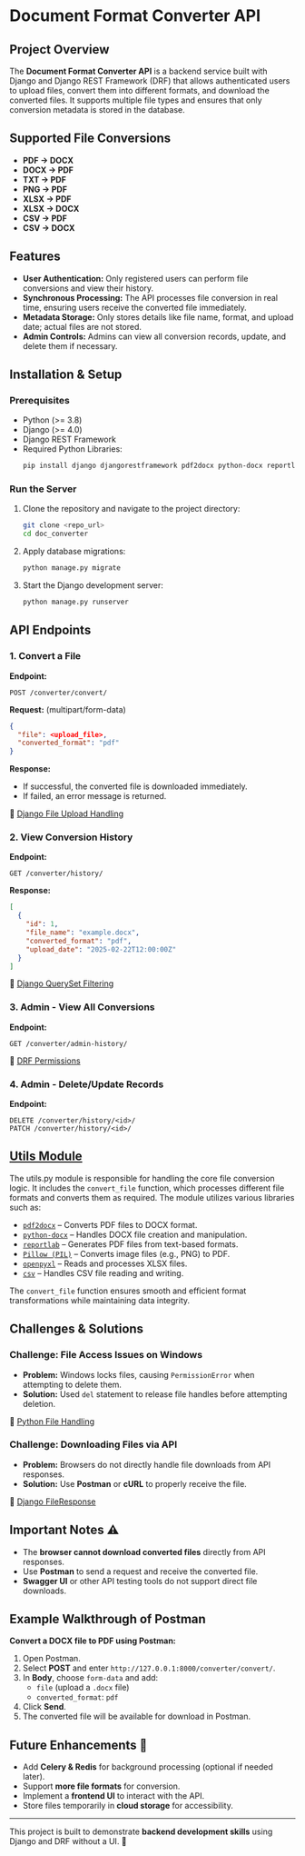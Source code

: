 # Document Format Converter API

## Project Overview

The **Document Format Converter API** is a backend service built with Django and Django REST Framework (DRF) that allows authenticated users to upload files, convert them into different formats, and download the converted files. It supports multiple file types and ensures that only conversion metadata is stored in the database.

## Supported File Conversions
- **PDF → DOCX**
- **DOCX → PDF**
- **TXT → PDF**
- **PNG → PDF**
- **XLSX → PDF**
- **XLSX → DOCX**
- **CSV → PDF**
- **CSV → DOCX**

## Features

- **User Authentication:** Only registered users can perform file conversions and view their history.
- **Synchronous Processing:** The API processes file conversion in real time, ensuring users receive the converted file immediately.
- **Metadata Storage:** Only stores details like file name, format, and upload date; actual files are not stored.
- **Admin Controls:** Admins can view all conversion records, update, and delete them if necessary.

## Installation & Setup

### Prerequisites

- Python (>= 3.8)
- Django (>= 4.0)
- Django REST Framework
- Required Python Libraries:
  ```sh
  pip install django djangorestframework pdf2docx python-docx reportlab openpyxl pillow
  ```

### Run the Server

1. Clone the repository and navigate to the project directory:
   ```sh
   git clone <repo_url>
   cd doc_converter
   ```
2. Apply database migrations:
   ```sh
   python manage.py migrate
   ```
3. Start the Django development server:
   ```sh
   python manage.py runserver
   ```

## API Endpoints

### 1. Convert a File

**Endpoint:**

```
POST /converter/convert/
```

**Request:** (multipart/form-data)

```json
{
  "file": <upload_file>,
  "converted_format": "pdf"
}
```

**Response:**

- If successful, the converted file is downloaded immediately.
- If failed, an error message is returned.

🔗 [Django File Upload Handling](https://docs.djangoproject.com/en/stable/topics/http/file-uploads/)

### 2. View Conversion History

**Endpoint:**

```
GET /converter/history/
```

**Response:**

```json
[
  {
    "id": 1,
    "file_name": "example.docx",
    "converted_format": "pdf",
    "upload_date": "2025-02-22T12:00:00Z"
  }
]
```

🔗 [Django QuerySet Filtering](https://docs.djangoproject.com/en/stable/topics/db/queries/)

### 3. Admin - View All Conversions

**Endpoint:**

```
GET /converter/admin-history/
```

🔗 [DRF Permissions](https://www.django-rest-framework.org/api-guide/permissions/)

### 4. Admin - Delete/Update Records

**Endpoint:**

```
DELETE /converter/history/<id>/
PATCH /converter/history/<id>/
```

## [Utils Module](./converter/utils.py)

The utils.py module is responsible for handling the core file conversion logic. It includes the `convert_file` function, which processes different file formats and converts them as required. The module utilizes various libraries such as:

- [`pdf2docx`](https://pypi.org/project/pdf2docx/) – Converts PDF files to DOCX format.
- [`python-docx`](https://pypi.org/project/python-docx/) – Handles DOCX file creation and manipulation.
- [`reportlab`](https://pypi.org/project/reportlab/) – Generates PDF files from text-based formats.
- [`Pillow (PIL)`](https://pypi.org/project/Pillow/) – Converts image files (e.g., PNG) to PDF.
- [`openpyxl`](https://pypi.org/project/openpyxl/) – Reads and processes XLSX files.
- [`csv`](https://docs.python.org/3/library/csv.html) – Handles CSV file reading and writing.

The `convert_file` function ensures smooth and efficient format transformations while maintaining data integrity.


## Challenges & Solutions

### Challenge: **File Access Issues on Windows**

- **Problem:** Windows locks files, causing `PermissionError` when attempting to delete them.
- **Solution:** Used `del` statement to release file handles before attempting deletion.

🔗 [Python File Handling](https://docs.python.org/3/tutorial/inputoutput.html#reading-and-writing-files)

### Challenge: **Downloading Files via API**

- **Problem:** Browsers do not directly handle file downloads from API responses.
- **Solution:** Use **Postman** or **cURL** to properly receive the file.

🔗 [Django FileResponse](https://docs.djangoproject.com/en/stable/ref/request-response/#fileresponse-objects)

## Important Notes ⚠️

- The **browser cannot download converted files** directly from API responses.
- Use **Postman** to send a request and receive the converted file.
- **Swagger UI** or other API testing tools do not support direct file downloads.

## Example Walkthrough of Postman

**Convert a DOCX file to PDF using Postman:**

1. Open Postman.
2. Select **POST** and enter `http://127.0.0.1:8000/converter/convert/`.
3. In **Body**, choose `form-data` and add:
   - `file` (upload a `.docx` file)
   - `converted_format`: `pdf`
4. Click **Send**.
5. The converted file will be available for download in Postman.

## Future Enhancements 🚀

- Add **Celery & Redis** for background processing (optional if needed later).
- Support **more file formats** for conversion.
- Implement a **frontend UI** to interact with the API.
- Store files temporarily in **cloud storage** for accessibility.

---

This project is built to demonstrate **backend development skills** using Django and DRF without a UI. 🚀



